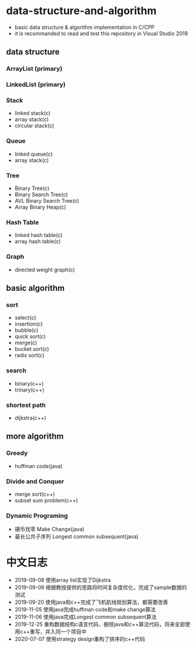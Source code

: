 # data-structure-and-algorithm
- basic data structure &amp; algorithm implementation in C/CPP
- it is recommanded to read and test this repository in Visual Studio 2019
## data structure
### ArrayList (primary)
### LinkedList (primary)
### Stack
- linked stack(c)
- array stack(c)
- circular stack(c)
### Queue
- linked queue(c)
- array stack(c)
### Tree
- Binary Tree(c)
- Binary Search Tree(c)
- AVL Binary Search Tree(c)
- Array Binary Heap(c)
### Hash Table
- linked hash table(c)
- array hash table(c)
### Graph
- directed weight graph(c)
## basic algorithm
### sort
- select(c)
- insertion(c)
- bubble(c)
- quick sort(c)
- merge(c)
- bucket sort(c)
- radix sort(c)
### search
- binary(c++)
- trinary(c++)
### shortest path
- dijkstra(c++)
## more algorithm
### Greedy
- huffman code(java)
### Divide and Conquer
- merge sort(c++)
- subset sum problem(c++)
### Dynamic Programing
- 硬币找零 Make Change(java)
- 最长公共子序列 Longest common subsequent(java)
# 中文日志
- 2019-09-08	使用array list实现了Dijkstra
- 2019-09-09	根据教授提供的思路将时间复杂度优化，完成了sample数据的测试
- 2019-09-20    使用java和c++完成了飞机航线规划算法，都需要改善
- 2019-11-05    使用java完成huffman code和make change算法
- 2019-11-06    使用java完成Longest common subsequent算法
- 2019-12-25	重构数据结构c语言代码，删除java和c++算法代码，将来全部使用c++重写，并入同一个项目中
- 2020-07-07    使用strategy design重构了排序的c++代码
